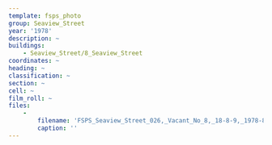 ```yaml
---
template: fsps_photo
group: Seaview_Street
year: '1978'
description: ~
buildings:
    - Seaview_Street/8_Seaview_Street
coordinates: ~
heading: ~
classification: ~
section: ~
cell: ~
film_roll: ~
files:
    -
        filename: 'FSPS_Seaview_Street_026,_Vacant_No_8,_18-8-9,_1978-80.png'
        caption: ''
---
```

